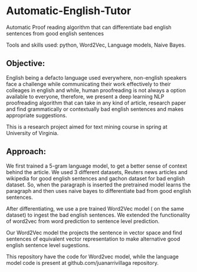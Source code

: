 # Automatic-English-Tutor
Automatic Proof reading algorithm that can differentiate bad english sentences from good english sentences

Tools and skills used: python, Word2Vec, Language models, Naive Bayes.

## Objective: 
English being a defacto language used everywhere, non-english speakers face a challenge while communicating their work
effectively to their colleages in english and while, human proofreading is not always a option available to everyone, therefore,
we present a deep learning NLP proofreading algorithm that can take in any kind of article, research paper and find grammatically
or contextually bad english sentences and makes appropriate suggestions.

This is a research project aimed for text mining course in spring at University of Virginia.

## Approach: 
  We first trained a 5-gram language model, to get a better sense of context behind the article. We used 3 different 
datasets, Reuters news articles and wikipedia for good english sentences and gachon dataset for bad english dataset. So, 
when the paragraph is inserted the pretrained model learns the paragraph and then uses naive bayes to differentiate bad
from good english sentences.

  After differentiating, we use a pre trained Word2Vec model ( on the same dataset) to ingest the bad english sentences. We 
extended the functionality of word2vec from word prediction to sentence level prediction.

  Our Word2Vec model the projects the sentence in vector space and find sentences of equivalent vector representation to make 
alternative good english sentence level sugestions.

This repository have the code for Word2vec model, while the language model code is present at github.com/juanarrivillaga 
repository.

